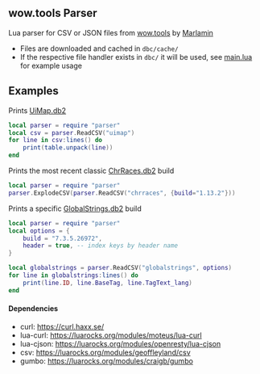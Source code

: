 ## wow.tools Parser
Lua parser for CSV or JSON files from [wow.tools](https://wow.tools/) by [Marlamin](https://github.com/Marlamin/wow.tools)

* Files are downloaded and cached in `dbc/cache/`
* If the respective file handler exists in `dbc/` it will be used, see [main.lua](https://github.com/Ketho/WoWtoolsParser/blob/master/main.lua) for example usage

## Examples
Prints [UiMap.db2](https://wow.tools/dbc/?dbc=uimap)
```lua
local parser = require "parser"
local csv = parser.ReadCSV("uimap")
for line in csv:lines() do
	print(table.unpack(line))
end
```
Prints the most recent classic [ChrRaces.db2](https://wow.tools/dbc/?dbc=chrraces&build=1.13.2.32089) build
```lua
local parser = require "parser"
parser.ExplodeCSV(parser.ReadCSV("chrraces", {build="1.13.2"}))
```
Prints a specific [GlobalStrings.db2](https://wow.tools/dbc/?dbc=globalstrings&build=7.3.5.26972) build
```lua
local parser = require "parser"
local options = {
	build = "7.3.5.26972",
	header = true, -- index keys by header name
}

local globalstrings = parser.ReadCSV("globalstrings", options)
for line in globalstrings:lines() do
	print(line.ID, line.BaseTag, line.TagText_lang)
end
```

#### Dependencies
* curl: https://curl.haxx.se/
* lua-curl: https://luarocks.org/modules/moteus/lua-curl
* lua-cjson: https://luarocks.org/modules/openresty/lua-cjson
* csv: https://luarocks.org/modules/geoffleyland/csv
* gumbo: https://luarocks.org/modules/craigb/gumbo
